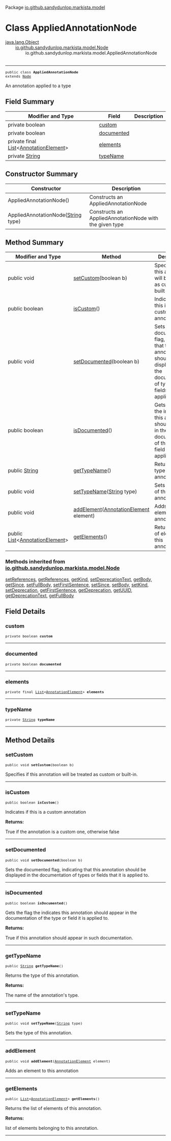 Package [io.github.sandydunlop.markista.model](index.md)

# Class AppliedAnnotationNode
[java.lang.Object](https://docs.oracle.com/en/java/javase/24/docs/api/java.base/java/lang/Object.html)<br/>
        [io.github.sandydunlop.markista.model.Node](Node.md)<br/>
                io.github.sandydunlop.markista.model.AppliedAnnotationNode<br/>
<br/>

----

<span style="font-family: monospace; font-size: 80%;">public class __AppliedAnnotationNode__<br/>extends [Node](Node.md)
</span>

An annotation applied to a type


## Field Summary

| Modifier and Type                                                                                                                                 | Field                     | Description |
|---------------------------------------------------------------------------------------------------------------------------------------------------|---------------------------|-------------|
| private boolean                                                                                                                                   | [custom](#custom)         |             |
| private boolean                                                                                                                                   | [documented](#documented) |             |
| private final [List](https://docs.oracle.com/en/java/javase/24/docs/api/java.base/java/util/List.html)<[AnnotationElement](AnnotationElement.md)> | [elements](#elements)     |             |
| private [String](https://docs.oracle.com/en/java/javase/24/docs/api/java.base/java/lang/String.html)                                              | [typeName](#typename)     |             |



## Constructor Summary

| Constructor                                                                                                              | Description                                             |
|--------------------------------------------------------------------------------------------------------------------------|---------------------------------------------------------|
| AppliedAnnotationNode()                                                                                                  | Constructs an AppliedAnnotationNode                     |
| AppliedAnnotationNode([String](https://docs.oracle.com/en/java/javase/24/docs/api/java.base/java/lang/String.html) type) | Constructs an AppliedAnnotationNode with the given type |



## Method Summary

| Modifier and Type                                                                                                                          | Method                                                                                                                         | Description                                                                                                                                  |
|--------------------------------------------------------------------------------------------------------------------------------------------|--------------------------------------------------------------------------------------------------------------------------------|----------------------------------------------------------------------------------------------------------------------------------------------|
| public void                                                                                                                                | [setCustom](#setcustom)(boolean b)                                                                                             | Specifies if this annotation will be treated as custom or built-in.                                                                          |
| public boolean                                                                                                                             | [isCustom](#iscustom)()                                                                                                        | Indicates if this is a custom annotation                                                                                                     |
| public void                                                                                                                                | [setDocumented](#setdocumented)(boolean b)                                                                                     | Sets the documented flag, indicating that this annotation should be displayed in the documentation of types or fields that it is applied to. |
| public boolean                                                                                                                             | [isDocumented](#isdocumented)()                                                                                                | Gets the flag the indicates this annotation should appear in the documentation of the type or field it is applied to.                        |
| public [String](https://docs.oracle.com/en/java/javase/24/docs/api/java.base/java/lang/String.html)                                        | [getTypeName](#gettypename)()                                                                                                  | Returns the type of this annotation.                                                                                                         |
| public void                                                                                                                                | [setTypeName](#settypename)([String](https://docs.oracle.com/en/java/javase/24/docs/api/java.base/java/lang/String.html) type) | Sets the type of this annotation.                                                                                                            |
| public void                                                                                                                                | [addElement](#addelement)([AnnotationElement](AnnotationElement.md) element)                                                   | Adds an element to this annotation                                                                                                           |
| public [List](https://docs.oracle.com/en/java/javase/24/docs/api/java.base/java/util/List.html)<[AnnotationElement](AnnotationElement.md)> | [getElements](#getelements)()                                                                                                  | Returns the list of elements of this annotation.                                                                                             |


### Methods inherited from [io.github.sandydunlop.markista.model.Node](Node.md)

[setReferences](Node.md#setreferences), [getReferences](Node.md#getreferences), [getKind](Node.md#getkind), [setDeprecationText](Node.md#setdeprecationtext), [getBody](Node.md#getbody), [getSince](Node.md#getsince), [setFullBody](Node.md#setfullbody), [setFirstSentence](Node.md#setfirstsentence), [setSince](Node.md#setsince), [setBody](Node.md#setbody), [setKind](Node.md#setkind), [setDeprecation](Node.md#setdeprecation), [getFirstSentence](Node.md#getfirstsentence), [getDeprecation](Node.md#getdeprecation), [getUUID](Node.md#getuuid), [getDeprecationText](Node.md#getdeprecationtext), [getFullBody](Node.md#getfullbody)


## Field Details

### custom

<span style="font-family: monospace; font-size: 80%;">private boolean __custom__</span>




---

### documented

<span style="font-family: monospace; font-size: 80%;">private boolean __documented__</span>




---

### elements

<span style="font-family: monospace; font-size: 80%;">private final [List](https://docs.oracle.com/en/java/javase/24/docs/api/java.base/java/util/List.html)<[AnnotationElement](AnnotationElement.md)> __elements__</span>




---

### typeName

<span style="font-family: monospace; font-size: 80%;">private [String](https://docs.oracle.com/en/java/javase/24/docs/api/java.base/java/lang/String.html) __typeName__</span>




---


## Method Details

### setCustom

<span style="font-family: monospace; font-size: 80%;">public void __setCustom__(boolean b)</span>

Specifies if this annotation will be treated as custom or built-in.


---

### isCustom

<span style="font-family: monospace; font-size: 80%;">public boolean __isCustom__()</span>

Indicates if this is a custom annotation

**Returns:**

True if the annotation is a custom one, otherwise false


---

### setDocumented

<span style="font-family: monospace; font-size: 80%;">public void __setDocumented__(boolean b)</span>

Sets the documented flag, indicating that this annotation should
be displayed in the documentation of types or fields that it is
applied to.


---

### isDocumented

<span style="font-family: monospace; font-size: 80%;">public boolean __isDocumented__()</span>

Gets the flag the indicates this annotation should appear in
the documentation of the type or field it is applied to.

**Returns:**

True if this annotation should appear in such documentation.


---

### getTypeName

<span style="font-family: monospace; font-size: 80%;">public [String](https://docs.oracle.com/en/java/javase/24/docs/api/java.base/java/lang/String.html) __getTypeName__()</span>

Returns the type of this annotation.

**Returns:**

The name of the annotation's type.


---

### setTypeName

<span style="font-family: monospace; font-size: 80%;">public void __setTypeName__([String](https://docs.oracle.com/en/java/javase/24/docs/api/java.base/java/lang/String.html) type)</span>

Sets the type of this annotation.


---

### addElement

<span style="font-family: monospace; font-size: 80%;">public void __addElement__([AnnotationElement](AnnotationElement.md) element)</span>

Adds an element to this annotation


---

### getElements

<span style="font-family: monospace; font-size: 80%;">public [List](https://docs.oracle.com/en/java/javase/24/docs/api/java.base/java/util/List.html)<[AnnotationElement](AnnotationElement.md)> __getElements__()</span>

Returns the list of elements of this annotation.

**Returns:**

list of elements belonging to this annotation.


---

